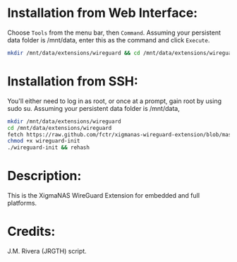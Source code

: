 Installation from Web Interface:
================================
Choose `Tools` from the menu bar, then `Command`. Assuming your persistent data folder is /mnt/data, enter this as the command and click `Execute`.
```bash
mkdir /mnt/data/extensions/wireguard && cd /mnt/data/extensions/wireguard && fetch https://raw.github.com/fctr/xigmanas-wireguard-extension/blob/master/wireguard-init && chmod +x wireguard-init && ./wireguard-init && rehash
```

Installation from SSH:
======================
You'll either need to log in as root, or once at a prompt, gain root by using sudo su. Assuming your persistent data folder is /mnt/data,
```bash
mkdir /mnt/data/extensions/wireguard
cd /mnt/data/extensions/wireguard
fetch https://raw.github.com/fctr/xigmanas-wireguard-extension/blob/master/wireguard-init
chmod +x wireguard-init
./wireguard-init && rehash
```
Description:
============
This is the XigmaNAS WireGuard Extension for embedded and full platforms.

Credits:
========
J.M. Rivera (JRGTH) script.

